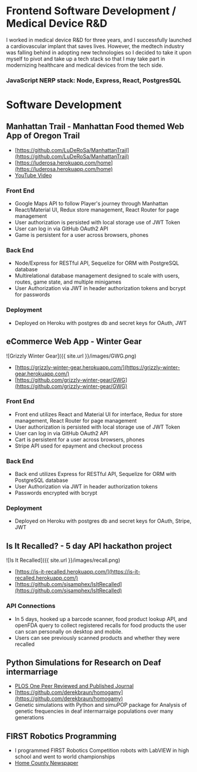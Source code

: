 # Frontend Software Development / Medical Device R&D

I worked in medical device R&D for three years, and I successfully launched a cardiovascular implant that saves lives. However, the medtech industry was falling behind in adopting new technologies so I decided to take it upon myself to pivot and take up a tech stack so that I may take part in modernizing healthcare and medical devices from the tech side.

### JavaScript NERP stack: Node, Express, React, PostgresSQL

# Software Development

## Manhattan Trail - Manhattan Food themed Web App of Oregon Trail

- [https://github.com/LuDeRoSa/ManhattanTrail](https://github.com/LuDeRoSa/ManhattanTrail)
- [https://luderosa.herokuapp.com/home](https://luderosa.herokuapp.com/home)
- [YouTube Video](https://www.youtube.com/watch?v=aOcCh0BGe-0)

### Front End

- Google Maps API to follow Player's journey through Manhattan
- React/Material UI, Redux store management, React Router for page management
- User authorization is persisted with local storage use of JWT Token
- User can log in via GitHub OAuth2 API
- Game is persistent for a user across browsers, phones

### Back End

- Node/Express for RESTful API, Sequelize for ORM with PostgreSQL database
- Multirelational database management designed to scale with users, routes, game state, and multiple minigames
- User Authorization via JWT in header authorization tokens and bcrypt for passwords

### Deployment

- Deployed on Heroku with postgres db and secret keys for OAuth, JWT

## eCommerce Web App - Winter Gear

![Grizzly Winter Gear]({{ site.url }}/images/GWG.png)

- [https://grizzly-winter-gear.herokuapp.com/](https://grizzly-winter-gear.herokuapp.com/)
- [https://github.com/grizzly-winter-gear/GWG](https://github.com/grizzly-winter-gear/GWG)

### Front End

- Front end utilizes React and Material UI for interface, Redux for store management, React Router for page management
- User authorization is persisted with local storage use of JWT Token
- User can log in via GitHub OAuth2 API
- Cart is persistent for a user across browsers, phones
- Stripe API used for epayment and checkout process

### Back End

- Back end utilizes Express for RESTful API, Sequelize for ORM with PostgreSQL database
- User Authorization via JWT in header authorization tokens
- Passwords encrypted with bcrypt

### Deployment

- Deployed on Heroku with postgres db and secret keys for OAuth, Stripe, JWT

## Is It Recalled? - 5 day API hackathon project

![Is It Recalled]({{ site.url }}/images/recall.png)

- [https://is-it-recalled.herokuapp.com/](https://is-it-recalled.herokuapp.com/)
- [https://github.com/sjsamphex/IsItRecalled](https://github.com/sjsamphex/IsItRecalled)

### API Connections

- In 5 days, hooked up a barcode scanner, food product lookup API, and openFDA query to collect registered recalls for food products the user can scan personally on desktop and mobile.
- Users can see previously scanned products and whether they were recalled

## Python Simulations for Research on Deaf intermarriage

- [PLOS One Peer Reviewed and Published Journal](https://journals.plos.org/plosone/article?id=10.1371/journal.pone.0241609)
- [https://github.com/derekbraun/homogamy](https://github.com/derekbraun/homogamy)
- Genetic simulations with Python and simuPOP package for Analysis of genetic frequencies in deaf intermarraige populations over many generations

## FIRST Robotics Programming

- I programmed FIRST Robotics Competition robots with LabVIEW in high school and went to world championships
- [Home County Newspaper](https://www.gwinnettdailypost.com/archive/tech-team-from-suwanee-high-school-takes-on-the-world-this-weekend/article_592eb681-aca8-59ee-b78f-0b13ec62cbbb.html)
